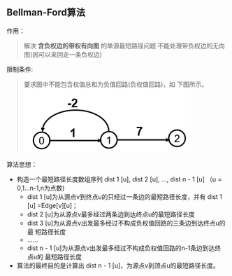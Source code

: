 ## Bellman-Ford算法

作用：
> 解决 **含负权边的带权有向图** 的单源最短路径问题
> 不能处理带负权边的无向图(因可以来回走一条负权边)  
   

限制条件:
> 要求图中不能包含权值总和为负值回路(负权值回路)，如 下图所示。   
> ![](./images/2.png)
  

算法思想：
*   构造一个最短路径长度数组序列 
    dist 1 [u], dist 2 [u], …, dist n - 1 [u]  （u = 0,1…n-1,n为点数) 
    * dist 1 [u]为从源点v到终点u的只经过一条边的最短路径长度，并有 dist 1 [u] =Edge[v][u]；
    * dist 2 [u]为从源点v最多经过两条边到达终点u的最短路径长度
    * dist 3 [u]为从源点v出发最多经过不构成负权值回路的三条边到达终点u的最 短路径长度
    * …… 
    * dist n - 1 [u]为从源点v出发最多经过不构成负权值回路的n-1条边到达终点u的 最短路径长度
* 算法的最终目的是计算出 dist n - 1 [u]，为源点v到顶点u的最短路径长度。 